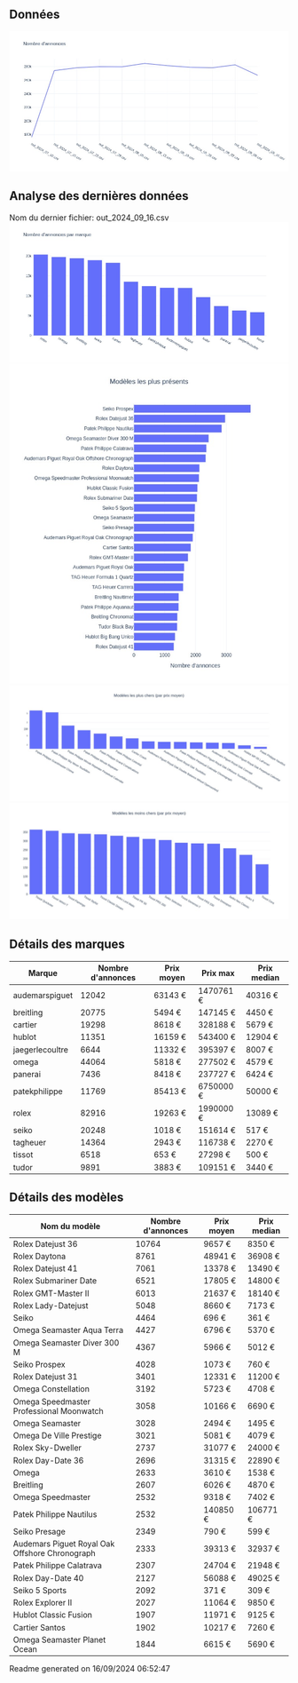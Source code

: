 
## Données
![image](./out/count_per_day.jpeg)

## Analyse des dernières données
Nom du dernier fichier: out_2024_09_16.csv
![image](./out/count_per_brand.jpeg)
![image](./out/count_per_name.jpeg)
![image](./out/avg_price_per_name_desc.jpeg)
![image](./out/avg_price_per_name_asc.jpeg)

## Détails des marques
|Marque|Nombre d'annonces|Prix moyen|Prix max|Prix median|
|------|-----------------|----------|--------|-----------|
|audemarspiguet|12042|63143 €|1470761 €|40316 €| 
|breitling|20775|5494 €|147145 €|4450 €| 
|cartier|19298|8618 €|328188 €|5679 €| 
|hublot|11351|16159 €|543400 €|12904 €| 
|jaegerlecoultre|6644|11332 €|395397 €|8007 €| 
|omega|44064|5818 €|277502 €|4579 €| 
|panerai|7436|8418 €|237727 €|6424 €| 
|patekphilippe|11769|85413 €|6750000 €|50000 €| 
|rolex|82916|19263 €|1990000 €|13089 €| 
|seiko|20248|1018 €|151614 €|517 €| 
|tagheuer|14364|2943 €|116738 €|2270 €| 
|tissot|6518|653 €|27298 €|500 €| 
|tudor|9891|3883 €|109151 €|3440 €| 

## Détails des modèles
Nom du modèle|Nombre d'annonces|Prix moyen|Prix median|
|-------------|-----------------|----------|-----------|
|               Rolex Datejust 36|10764|9657 €|8350 €| 
|               Rolex Daytona|8761|48941 €|36908 €| 
|               Rolex Datejust 41|7061|13378 €|13490 €| 
|               Rolex Submariner Date|6521|17805 €|14800 €| 
|               Rolex GMT-Master II|6013|21637 €|18140 €| 
|               Rolex Lady-Datejust|5048|8660 €|7173 €| 
|               Seiko|4464|696 €|361 €| 
|               Omega Seamaster Aqua Terra|4427|6796 €|5370 €| 
|               Omega Seamaster Diver 300 M|4367|5966 €|5012 €| 
|               Seiko Prospex|4028|1073 €|760 €| 
|               Rolex Datejust 31|3401|12331 €|11200 €| 
|               Omega Constellation|3192|5723 €|4708 €| 
|               Omega Speedmaster Professional Moonwatch|3058|10166 €|6690 €| 
|               Omega Seamaster|3028|2494 €|1495 €| 
|               Omega De Ville Prestige|3021|5081 €|4079 €| 
|               Rolex Sky-Dweller|2737|31077 €|24000 €| 
|               Rolex Day-Date 36|2696|31315 €|22890 €| 
|               Omega|2633|3610 €|1538 €| 
|               Breitling|2607|6026 €|4870 €| 
|               Omega Speedmaster|2532|9318 €|7402 €| 
|               Patek Philippe Nautilus|2532|140850 €|106771 €| 
|               Seiko Presage|2349|790 €|599 €| 
|               Audemars Piguet Royal Oak Offshore Chronograph|2333|39313 €|32937 €| 
|               Patek Philippe Calatrava|2307|24704 €|21948 €| 
|               Rolex Day-Date 40|2127|56088 €|49025 €| 
|               Seiko 5 Sports|2092|371 €|309 €| 
|               Rolex Explorer II|2027|11064 €|9850 €| 
|               Hublot Classic Fusion|1907|11971 €|9125 €| 
|               Cartier Santos|1902|10217 €|7260 €| 
|               Omega Seamaster Planet Ocean|1844|6615 €|5690 €| 


 Readme generated on 16/09/2024 06:52:47